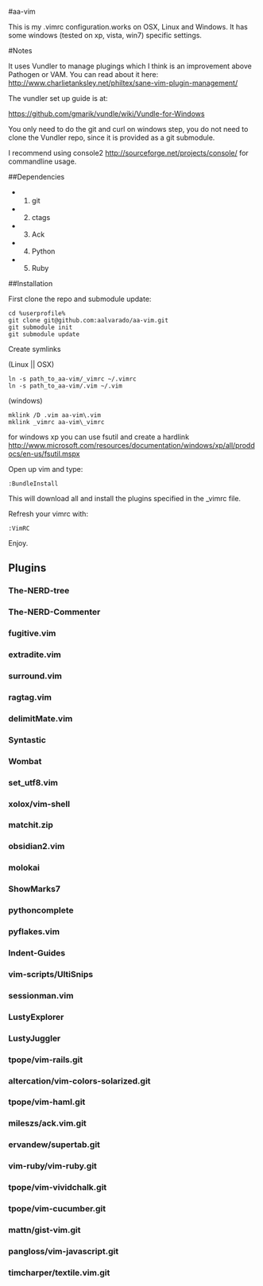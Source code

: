 #aa-vim

This is my .vimrc configuration.works on OSX, Linux and Windows. It has some windows (tested on xp, vista, win7) specific settings.

#Notes

It uses Vundler to manage plugings which I think is an improvement above Pathogen or VAM. You can read about it here: http://www.charlietanksley.net/philtex/sane-vim-plugin-management/

The vundler set up guide is at:

https://github.com/gmarik/vundle/wiki/Vundle-for-Windows

You only need to do the git and curl on windows step, you do not need to clone the Vundler repo, since it is provided
as a git submodule.

I recommend using console2 http://sourceforge.net/projects/console/ for commandline usage.

##Dependencies
* 1) git
* 2) ctags
* 3) Ack
* 4) Python
* 5) Ruby


##Installation

First clone the repo and submodule update:

```
cd %userprofile%
git clone git@github.com:aalvarado/aa-vim.git
git submodule init
git submodule update
```


Create symlinks

(Linux || OSX)

```
ln -s path_to_aa-vim/_vimrc ~/.vimrc
ln -s path_to_aa-vim/.vim ~/.vim
```


(windows)
```
mklink /D .vim aa-vim\.vim
mklink _vimrc aa-vim\_vimrc

```

for windows xp you can use fsutil and create a hardlink http://www.microsoft.com/resources/documentation/windows/xp/all/proddocs/en-us/fsutil.mspx

Open up vim and type:

```
:BundleInstall
```

This will download all and install the plugins specified in the \_vimrc file.

Refresh your vimrc with:

```
:VimRC
```

Enjoy.
## Plugins
### The-NERD-tree
### The-NERD-Commenter
### fugitive.vim
### extradite.vim
### surround.vim
### ragtag.vim
### delimitMate.vim
### Syntastic
### Wombat
### set_utf8.vim
### xolox/vim-shell
### matchit.zip
### obsidian2.vim
### molokai
### ShowMarks7
### pythoncomplete
### pyflakes.vim
### Indent-Guides
### vim-scripts/UltiSnips
### sessionman.vim
### LustyExplorer
### LustyJuggler
### tpope/vim-rails.git
### altercation/vim-colors-solarized.git
### tpope/vim-haml.git
### mileszs/ack.vim.git
### ervandew/supertab.git
### vim-ruby/vim-ruby.git
### tpope/vim-vividchalk.git
### tpope/vim-cucumber.git
### mattn/gist-vim.git
### pangloss/vim-javascript.git
### timcharper/textile.vim.git
